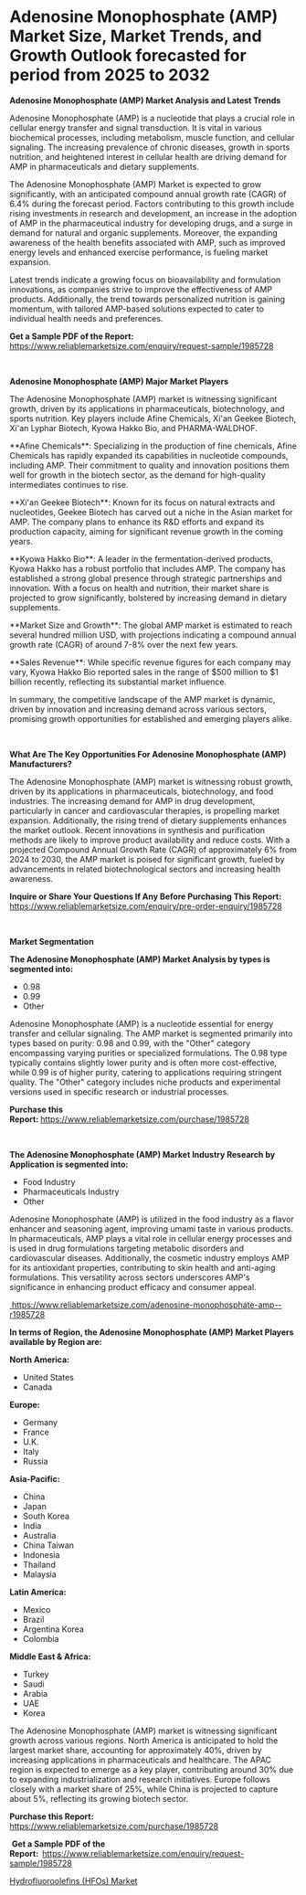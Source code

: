 <p><h1>Adenosine Monophosphate (AMP) Market Size, Market Trends, and Growth Outlook forecasted for period from 2025 to 2032</h1></p><p><strong>Adenosine Monophosphate (AMP) Market Analysis and Latest Trends</strong></p>
<p><p>Adenosine Monophosphate (AMP) is a nucleotide that plays a crucial role in cellular energy transfer and signal transduction. It is vital in various biochemical processes, including metabolism, muscle function, and cellular signaling. The increasing prevalence of chronic diseases, growth in sports nutrition, and heightened interest in cellular health are driving demand for AMP in pharmaceuticals and dietary supplements.</p><p>The Adenosine Monophosphate (AMP) Market is expected to grow significantly, with an anticipated compound annual growth rate (CAGR) of 6.4% during the forecast period. Factors contributing to this growth include rising investments in research and development, an increase in the adoption of AMP in the pharmaceutical industry for developing drugs, and a surge in demand for natural and organic supplements. Moreover, the expanding awareness of the health benefits associated with AMP, such as improved energy levels and enhanced exercise performance, is fueling market expansion.</p><p>Latest trends indicate a growing focus on bioavailability and formulation innovations, as companies strive to improve the effectiveness of AMP products. Additionally, the trend towards personalized nutrition is gaining momentum, with tailored AMP-based solutions expected to cater to individual health needs and preferences.</p></p>
<p><strong>Get a Sample PDF of the Report:&nbsp;</strong> <a href="https://www.reliablemarketsize.com/enquiry/request-sample/1985728?utm_campaign=2759&utm_medium=2&utm_source=Github&utm_content=ia&utm_term=03042025&utm_id=adenosine-monophosphate-amp">https://www.reliablemarketsize.com/enquiry/request-sample/1985728</a></p>
<p>&nbsp;</p>
<p><strong>Adenosine Monophosphate (AMP) Major Market Players</strong></p>
<p><p>The Adenosine Monophosphate (AMP) market is witnessing significant growth, driven by its applications in pharmaceuticals, biotechnology, and sports nutrition. Key players include Afine Chemicals, Xi'an Geekee Biotech, Xi'an Lyphar Biotech, Kyowa Hakko Bio, and PHARMA-WALDHOF.</p><p>**Afine Chemicals**: Specializing in the production of fine chemicals, Afine Chemicals has rapidly expanded its capabilities in nucleotide compounds, including AMP. Their commitment to quality and innovation positions them well for growth in the biotech sector, as the demand for high-quality intermediates continues to rise. </p><p>**Xi'an Geekee Biotech**: Known for its focus on natural extracts and nucleotides, Geekee Biotech has carved out a niche in the Asian market for AMP. The company plans to enhance its R&D efforts and expand its production capacity, aiming for significant revenue growth in the coming years.</p><p>**Kyowa Hakko Bio**: A leader in the fermentation-derived products, Kyowa Hakko has a robust portfolio that includes AMP. The company has established a strong global presence through strategic partnerships and innovation. With a focus on health and nutrition, their market share is projected to grow significantly, bolstered by increasing demand in dietary supplements.</p><p>**Market Size and Growth**: The global AMP market is estimated to reach several hundred million USD, with projections indicating a compound annual growth rate (CAGR) of around 7-8% over the next few years. </p><p>**Sales Revenue**: While specific revenue figures for each company may vary, Kyowa Hakko Bio reported sales in the range of $500 million to $1 billion recently, reflecting its substantial market influence.</p><p>In summary, the competitive landscape of the AMP market is dynamic, driven by innovation and increasing demand across various sectors, promising growth opportunities for established and emerging players alike.</p></p>
<p>&nbsp;</p>
<p><strong>What Are The Key Opportunities For Adenosine Monophosphate (AMP) Manufacturers?</strong></p>
<p><p>The Adenosine Monophosphate (AMP) market is witnessing robust growth, driven by its applications in pharmaceuticals, biotechnology, and food industries. The increasing demand for AMP in drug development, particularly in cancer and cardiovascular therapies, is propelling market expansion. Additionally, the rising trend of dietary supplements enhances the market outlook. Recent innovations in synthesis and purification methods are likely to improve product availability and reduce costs. With a projected Compound Annual Growth Rate (CAGR) of approximately 6% from 2024 to 2030, the AMP market is poised for significant growth, fueled by advancements in related biotechnological sectors and increasing health awareness.</p></p>
<p><strong>Inquire or Share Your Questions If Any Before Purchasing This Report:</strong> <a href="https://www.reliablemarketsize.com/enquiry/pre-order-enquiry/1985728?utm_campaign=2759&utm_medium=2&utm_source=Github&utm_content=ia&utm_term=03042025&utm_id=adenosine-monophosphate-amp">https://www.reliablemarketsize.com/enquiry/pre-order-enquiry/1985728</a></p>
<p>&nbsp;</p>
<p><strong>Market Segmentation</strong></p>
<p><strong>The Adenosine Monophosphate (AMP) Market Analysis by types is segmented into:</strong></p>
<p><ul><li>0.98</li><li>0.99</li><li>Other</li></ul></p>
<p><p>Adenosine Monophosphate (AMP) is a nucleotide essential for energy transfer and cellular signaling. The AMP market is segmented primarily into types based on purity: 0.98 and 0.99, with the "Other" category encompassing varying purities or specialized formulations. The 0.98 type typically contains slightly lower purity and is often more cost-effective, while 0.99 is of higher purity, catering to applications requiring stringent quality. The "Other" category includes niche products and experimental versions used in specific research or industrial processes.</p></p>
<p><strong>Purchase this Report:&nbsp;</strong><a href="https://www.reliablemarketsize.com/purchase/1985728?utm_campaign=2759&utm_medium=2&utm_source=Github&utm_content=ia&utm_term=03042025&utm_id=adenosine-monophosphate-amp">https://www.reliablemarketsize.com/purchase/1985728</a></p>
<p>&nbsp;</p>
<p><strong>The Adenosine Monophosphate (AMP) Market Industry Research by Application is segmented into:</strong></p>
<p><ul><li>Food Industry</li><li>Pharmaceuticals Industry</li><li>Other</li></ul></p>
<p><p>Adenosine Monophosphate (AMP) is utilized in the food industry as a flavor enhancer and seasoning agent, improving umami taste in various products. In pharmaceuticals, AMP plays a vital role in cellular energy processes and is used in drug formulations targeting metabolic disorders and cardiovascular diseases. Additionally, the cosmetic industry employs AMP for its antioxidant properties, contributing to skin health and anti-aging formulations. This versatility across sectors underscores AMP's significance in enhancing product efficacy and consumer appeal.</p></p>
<p><a href="https://www.reliablemarketsize.com/adenosine-monophosphate-amp--r1985728?utm_campaign=2759&utm_medium=2&utm_source=Github&utm_content=ia&utm_term=03042025&utm_id=adenosine-monophosphate-amp">&nbsp;https://www.reliablemarketsize.com/adenosine-monophosphate-amp--r1985728</a></p>
<p><strong>In terms of Region, the Adenosine Monophosphate (AMP) Market Players available by Region are:</strong></p>
<p>
    <p> <strong> North America: </strong>
        <ul>
            <li>United States</li>
            <li>Canada</li>
        </ul>
        </p> 
    <p> <strong> Europe: </strong>
        <ul>
            <li>Germany</li>
            <li>France</li>
            <li>U.K.</li>
            <li>Italy</li>
            <li>Russia</li>
        </ul>
        </p> 
    <p> <strong> Asia-Pacific: </strong>
        <ul>
            <li>China</li>
            <li>Japan</li>
            <li>South Korea</li>
            <li>India</li>
            <li>Australia</li>
            <li>China Taiwan</li>
            <li>Indonesia</li>
            <li>Thailand</li>
            <li>Malaysia</li>
        </ul>
        </p> 
    <p> <strong> Latin America: </strong>
        <ul>
            <li>Mexico</li>
            <li>Brazil</li>
            <li>Argentina Korea</li>
            <li>Colombia</li>
        </ul>
        </p> 
    <p> <strong> Middle East & Africa: </strong>
        <ul>
            <li>Turkey</li>
            <li>Saudi</li>
            <li>Arabia</li>
            <li>UAE</li>
            <li>Korea</li>
        </ul>
    </p>
    </p>
<p><p>The Adenosine Monophosphate (AMP) market is witnessing significant growth across various regions. North America is anticipated to hold the largest market share, accounting for approximately 40%, driven by increasing applications in pharmaceuticals and healthcare. The APAC region is expected to emerge as a key player, contributing around 30% due to expanding industrialization and research initiatives. Europe follows closely with a market share of 25%, while China is projected to capture about 5%, reflecting its growing biotech sector.</p></p>
<p><strong>Purchase this Report: </strong><a href="https://www.reliablemarketsize.com/purchase/1985728?utm_campaign=2759&utm_medium=2&utm_source=Github&utm_content=ia&utm_term=03042025&utm_id=adenosine-monophosphate-amp">https://www.reliablemarketsize.com/purchase/1985728</a></p>
<p>&nbsp;<strong>Get a Sample PDF of the Report:&nbsp;&nbsp;</strong><a href="https://www.reliablemarketsize.com/enquiry/request-sample/1985728?utm_campaign=2759&utm_medium=2&utm_source=Github&utm_content=ia&utm_term=03042025&utm_id=adenosine-monophosphate-amp">https://www.reliablemarketsize.com/enquiry/request-sample/1985728</a></p>
<p><strong></strong></p>
<p><p><a href="https://github.com/meuskocov/Market-Research-Report-List-1/blob/main/hydrofluoroolefins-hfos-market.md?utm_campaign=2759&utm_medium=2&utm_source=Github&utm_content=ia&utm_term=03042025&utm_id=adenosine-monophosphate-amp">Hydrofluoroolefins (HFOs) Market</a></p></p>